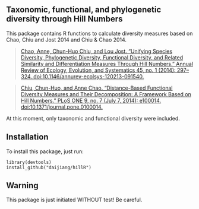 ## Taxonomic, functional, and phylogenetic diversity through Hill Numbers

This package contains R functions to calculate diversity measures based on Chao, Chiu and Jost 2014 and Chiu & Chao 2014.

>[Chao, Anne, Chun-Huo Chiu, and Lou Jost. “Unifying Species Diversity, Phylogenetic Diversity, Functional Diversity, and Related Similarity and Differentiation Measures Through Hill Numbers.” Annual Review of Ecology, Evolution, and Systematics 45, no. 1 (2014): 297–324. doi:10.1146/annurev-ecolsys-120213-091540.](http://dx.doi.org/10.1146/annurev-ecolsys-120213-091540)
>

>[Chiu, Chun-Huo, and Anne Chao. “Distance-Based Functional Diversity Measures and Their Decomposition: A Framework Based on Hill Numbers.” PLoS ONE 9, no. 7 (July 7, 2014): e100014. doi:10.1371/journal.pone.0100014.](http://dx.doi.org/10.1371/journal.pone.0100014)


At this moment, only taxonomic and functional diversity were included.

## Installation
To install this package, just run:

    library(devtools)
    install_github("daijiang/hillR")
    
## Warning
This package is just initiated WITHOUT test! Be careful.
